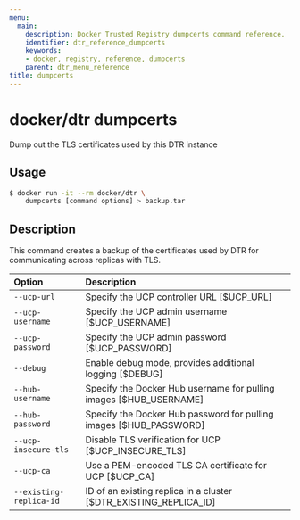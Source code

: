 ```yaml
---
menu:
  main:
    description: Docker Trusted Registry dumpcerts command reference.
    identifier: dtr_reference_dumpcerts
    keywords:
    - docker, registry, reference, dumpcerts
    parent: dtr_menu_reference
title: dumpcerts
---
```


# docker/dtr dumpcerts

Dump out the TLS certificates used by this DTR instance

## Usage

```bash
$ docker run -it --rm docker/dtr \
    dumpcerts [command options] > backup.tar
```

## Description

This command creates a backup of the certificates used by DTR for
communicating across replicas with TLS.


| Option                  | Description                                                        |
|:------------------------|:-------------------------------------------------------------------|
| `--ucp-url `            | Specify the UCP controller URL [$UCP_URL]                          |
| `--ucp-username `       | Specify the UCP admin username [$UCP_USERNAME]                     |
| `--ucp-password`        | Specify the UCP admin password [$UCP_PASSWORD]                     |
| `--debug`               | Enable debug mode, provides additional logging [$DEBUG]            |
| `--hub-username`        | Specify the Docker Hub username for pulling images [$HUB_USERNAME] |
| `--hub-password `       | Specify the Docker Hub password for pulling images [$HUB_PASSWORD] |
| `--ucp-insecure-tls`    | Disable TLS verification for UCP [$UCP_INSECURE_TLS]               |
| `--ucp-ca`              | Use a PEM-encoded TLS CA certificate for UCP [$UCP_CA]             |
| `--existing-replica-id` | ID of an existing replica in a cluster [$DTR_EXISTING_REPLICA_ID]  |
